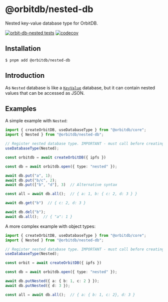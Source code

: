 # @orbitdb/nested-db
Nested key-value database type for OrbitDB.

[![orbit-db-nested tests](https://github.com/orbitdb/nested-db/actions/workflows/run-test.yml/badge.svg?branch=main)](https://github.com/orbitdb/nested-db/actions/workflows/run-test.yml)
[![codecov](https://codecov.io/gh/orbitdb/nested-db/graph/badge.svg?token=7OZK4BJDej)](https://codecov.io/gh/orbitdb/nested-db)

## Installation
```
$ pnpm add @orbitdb/nested-db
```
## Introduction
As `Nested` database is like a [`KeyValue`](https://github.com/orbitdb/orbitdb/blob/main/src/databases/keyvalue.js) database, but it can contain nested values that can be accessed as JSON.

## Examples

A simple example with `Nested`:
```ts
import { createOrbitDB, useDatabaseType } from "@orbitdb/core";
import { Nested } from "@orbitdb/nested-db";

// Register nested database type. IMPORTANT - must call before creating orbit instance !
useDatabaseType(Nested);

const orbitdb = await createOrbitDB({ ipfs })

const db = await orbitdb.open({ type: "nested" });

await db.put("a", 1);
await db.put("b/c", 2);
await db.put(["b", "d"], 3)  // Alternative syntax

const all = await db.all();  // { a: 1, b: { c: 2, d: 3 } }

await db.get("b")  // { c: 2, d: 3 }

await db.del("b");
await db.all();  // { "a": 1 }
```

A more complex example with object types:
```ts
import { createOrbitDB, useDatabaseType } from "@orbitdb/core";
import { Nested } from "@orbitdb/nested-db";

// Register nested database type. IMPORTANT - must call before creating orbit instance !
useDatabaseType(Nested);

const orbit = await createOrbitDB({ ipfs })

const db = await orbitdb.open({ type: "nested" });

await db.putNested({ a: { b: 1, c: 2 } });
await db.putNested({ d: 3 });

const all = await db.all();  // { a: { b: 1, c: 2}, d: 3 }

```
 